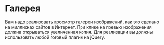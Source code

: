 # Галерея

Вам надо реализовать просмотр галереи изображений, как это сделано на миллионах сайтов в Интернет. При клике на превью изображения должна открываться увеличенная копия. Для реализации вы должны использовать любой готовый плагин на jQuery.
